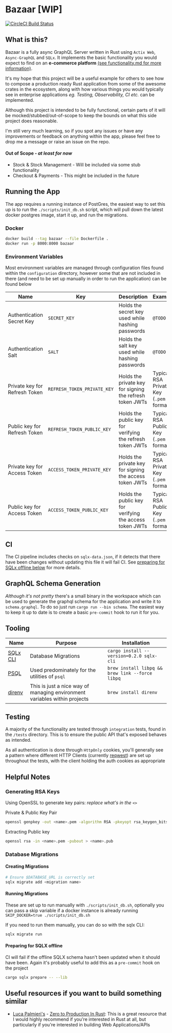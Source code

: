 # Bazaar [WIP]

[![CircleCI Build Status](https://circleci.com/gh/naamancurtis/bazaar.svg?style=shield)](https://app.circleci.com/pipelines/github/naamancurtis/bazaar)

## What is this?

Bazaar is a fully async GraphQL Server written in Rust using `Actix Web`,
`Async-GraphQL` and `SQLx`. It implements the basic functionality you would
expect to find on an **e-commerce platform** [(see functionality.md for more information)](https://github.com/naamancurtis/bazaar/blob/main/functionality.md).

It's my hope that this project will be a useful example for others to see how to compose a production ready Rust
application from some of the awesome crates in the ecosystem, along with how various
things you would typically see in enterprise applications _eg. Testing,
Observability, CI etc._ can be implemented.

Although this project is intended to be fully functional, certain parts of it
will be mocked/stubbed/out-of-scope to keep the bounds on what this side project does reasonable.

I'm still very much learning, so if you spot any issues or have any improvements
or feedback on anything within the app, please feel free to drop me a message or
raise an issue on the repo.

#### Out of Scope - _at least for now_

- Stock & Stock Management - Will be included via some stub functionality
- Checkout & Payments - This might be included in the future

## Running the App

The app requires a running instance of PostGres, the easiest way to set this up
is to run the `./scripts/init_db.sh` script, which will pull down the latest
docker postgres image, start it up, and run the migrations.

### Docker

```sh
docker build --tag bazaar --file Dockerfile .
docker run -p 8000:8000 bazaar
```

### Environment Variables

Most environment variables are managed through configuration files found within
the `configuration` directory, however some that are not included in there (and
need to be set up manually in order to run the application) can be found below

| Name                          | Key                         | Description                                               | Example                                 |
| ----------------------------- | --------------------------- | --------------------------------------------------------- | --------------------------------------- |
| Authentication Secret Key     | `SECRET_KEY`                | Holds the secret key used while hashing passwords         | `@TODO`                                 |
| Authentication Salt           | `SALT`                      | Holds the salt key used while hashing passwords           | `@TODO`                                 |
| Private key for Refresh Token | `REFRESH_TOKEN_PRIVATE_KEY` | Holds the private key for signing the refresh token JWTs  | Typical RSA Private Key (`.pem` format) |
| Public key for Refresh Token  | `REFRESH_TOKEN_PUBLIC_KEY`  | Holds the public key for verifying the refresh token JWTs | Typical RSA Public Key (`.pem` format)  |
| Private key for Access Token  | `ACCESS_TOKEN_PRIVATE_KEY`  | Holds the private key for signing the access token JWTs   | Typical RSA Private Key (`.pem` format) |
| Public key for Access Token   | `ACCESS_TOKEN_PUBLIC_KEY`   | Holds the public key for verifying the access token JWTs  | Typical RSA Public Key (`.pem` format)  |

## CI

The CI pipeline includes checks on `sqlx-data.json`, if
it detects that there have been changes without updating this file it will fail CI. See [preparing for SQLx offline below](#preparing_for_sqlx_offline) for more details.

## GraphQL Schema Generation

_Although it's not pretty_ there's a small binary in the workspace which can be
used to generate the graphql schema for the application and write it to
`schema.graphql`. To do so just run `cargo run --bin schema`. The easiest way to
keep it up to date is to create a basic `pre-commit` hook to run it for you.

## Tooling

| Name                                                                 | Purpose                                                                   | Installation                                    |
| -------------------------------------------------------------------- | ------------------------------------------------------------------------- | ----------------------------------------------- |
| [SQLx CLI](https://github.com/launchbadge/sqlx/tree/master/sqlx-cli) | Database Migrations                                                       | `cargo install --version=0.2.0 sqlx-cli`        |
| [PSQL](https://formulae.brew.sh/formula/libpq)                       | Used predominately for the utilities of `psql`                            | `brew install libpq && brew link --force libpq` |
| [direnv](https://github.com/direnv/direnv)                           | This is just a nice way of managing environment variables within projects | `brew install direnv`                           |

## Testing

A majority of the functionality are tested through `integration` tests, found in
the `/tests` directory. This is to ensure the public API that's exposed behaves
as intended.

As all authentication is done through `HttpOnly` cookies, you'll generally see a
pattern where different HTTP Clients (currently [reqwest](https://docs.rs/reqwest/0.11.0/reqwest/index.html))
are set up throughout the tests, with the client holding the auth cookies as
appropriate

## Helpful Notes

### Generating RSA Keys

Using OpenSSL to generate key pairs: _replace what's in the `<>`_

Private & Public Key Pair

```sh
openssl genpkey -out <name>.pem -algorithm RSA -pkeyopt rsa_keygen_bits:<len>
```

Extracting Public key

```sh
openssl rsa -in <name>.pem -pubout > <name>.pub
```

### Database Migrations

#### Creating Migrations

```sh
# Ensure $DATABASE_URL is correctly set
sqlx migrate add <migration name>
```

#### Running Migrations

These are set up to run manually with `./scripts/init_db.sh`, optionally you can
pass a skip variable if a docker instance is already running `SKIP_DOCKER=true ./scripts/init_db.sh`

If you need to run them manually, you can do so with the sqlx CLI:

```sh
sqlx migrate run
```

#### Preparing for SQLX offline

CI will fail if the offline SQLX schema hasn't been updated when it should have
been. Again it's probably useful to add this as a `pre-commit` hook on the
project

```sh
cargo sqlx prepare -- --lib
```

## Useful resources if you want to build something similar

- [Luca Palmieri's](https://github.com/LukeMathWalker) - [Zero to Production In Rust](https://www.zero2prod.com/): This is a
  great resource that I would highly recommend if you're interested in Rust
  at all, but particularly if you're interested in building Web
  Applications/APIs
